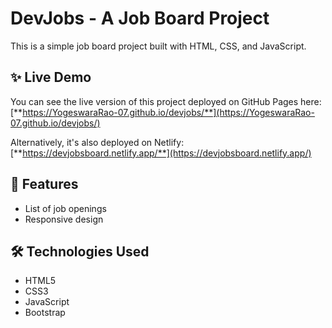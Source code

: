 # DevJobs - A Job Board Project

This is a simple job board project built with HTML, CSS, and JavaScript.

## ✨ Live Demo

You can see the live version of this project deployed on GitHub Pages here:
[**https://YogeswaraRao-07.github.io/devjobs/**](https://YogeswaraRao-07.github.io/devjobs/)

Alternatively, it's also deployed on Netlify:
[**https://devjobsboard.netlify.app/**](https://devjobsboard.netlify.app/)

## 🚀 Features
- List of job openings
- Responsive design

## 🛠️ Technologies Used
- HTML5
- CSS3
- JavaScript
- Bootstrap
